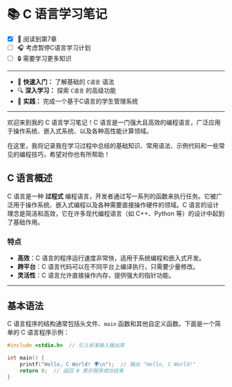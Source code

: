 # 📚 C 语言学习笔记

- [x] 📔 阅读到第7章
- [ ] 🎧 考虑暂停C语言学习计划
- [ ] 🔒 需要学习更多知识

---------------

- 🚀 **快速入门：** 了解基础的 `C语言` 语法
- 🔍 **深入学习：** 探索 `C语言` 的高级功能
- 🎯 **实践：** 完成一个基于C语言的学生管理系统

---------------
欢迎来到我的 C 语言学习笔记！C 语言是一门强大且高效的编程语言，广泛应用于操作系统、嵌入式系统、以及各种高性能计算领域。

在这里，我将记录我在学习过程中总结的基础知识、常用语法、示例代码和一些常见的编程技巧，希望对你也有所帮助！

## C 语言概述

C 语言是一种 **过程式** 编程语言，开发者通过写一系列的函数来执行任务。它被广泛用于操作系统、嵌入式编程以及各种需要直接操作硬件的领域。C 语言的设计理念是简洁和高效，它在许多现代编程语言（如 C++、Python 等）的设计中起到了基础作用。

### 特点

- **高效**：C 语言的程序运行速度非常快，适用于系统编程和嵌入式开发。
- **跨平台**：C 语言代码可以在不同平台上编译执行，只需要少量修改。
- **灵活性**：C 语言允许直接操作内存，提供强大的指针功能。

---

## 基本语法

C 语言程序的结构通常包括头文件、`main` 函数和其他自定义函数。下面是一个简单的 C 语言程序示例：

```c
#include <stdio.h>  // 引入标准输入输出库

int main() {
    printf("Hello, C World! 🌍\n");  // 输出 "Hello, C World!"
    return 0;  // 返回 0 表示程序成功结束
}
